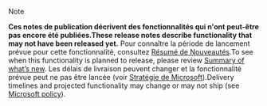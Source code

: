  > [!NOTE]
 >  <span data-ttu-id="86e42-101">**Ces notes de publication décrivent des fonctionnalités qui n'ont peut-être pas encore été publiées.**</span><span class="sxs-lookup"><span data-stu-id="86e42-101">**These release notes describe functionality that may not have been released yet.**</span></span>
<span data-ttu-id="86e42-102">Pour connaître la période de lancement prévue pour cette fonctionnalité, consultez [Résumé de Nouveautés](/business-applications-release-notes/October18/microsoft-social-engagement/planned-features).</span><span class="sxs-lookup"><span data-stu-id="86e42-102">To see when this functionality is planned to release, please review [Summary of what’s new](/business-applications-release-notes/October18/microsoft-social-engagement/planned-features).</span></span> <span data-ttu-id="86e42-103">Les délais de livraison peuvent changer et la fonctionnalité prévue peut ne pas être lancée (voir [Stratégie de Microsoft](https://go.microsoft.com/fwlink/p/?linkid=2007332)).</span><span class="sxs-lookup"><span data-stu-id="86e42-103">Delivery timelines and projected functionality may change or may not ship (see [Microsoft policy](https://go.microsoft.com/fwlink/p/?linkid=2007332)).</span></span> 
